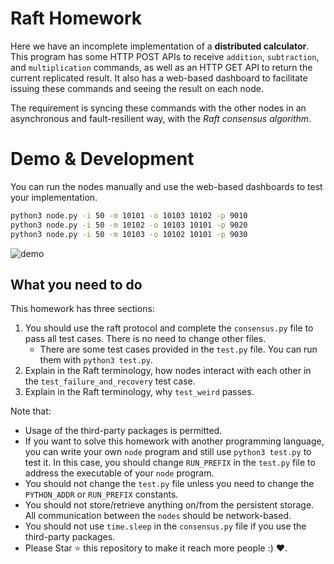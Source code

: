 # Raft Homework

Here we have an incomplete implementation of a **distributed calculator**. This program has some HTTP POST APIs to receive `addition`, `subtraction`, and `multiplication` commands, as well as an HTTP GET API to return the current replicated result. It also has a web-based dashboard to facilitate issuing these commands and seeing the result on each node.

The requirement is syncing these commands with the other nodes in an asynchronous and fault-resilient way, with the _Raft consensus algorithm_.

# Demo & Development

You can run the nodes manually and use the web-based dashboards to test your implementation.

```bash
python3 node.py -i 50 -m 10101 -o 10103 10102 -p 9010
python3 node.py -i 50 -m 10102 -o 10103 10101 -p 9020
python3 node.py -i 50 -m 10103 -o 10102 10101 -p 9030
```

![demo](https://github.com/mohsenasm/raft-homework/assets/9164422/fc88ec50-d7db-40ac-8664-573726223dc1)

## What you need to do

This homework has three sections:

1.  You should use the raft protocol and complete the `consensus.py` file to pass all test cases. There is no need to change other files.
     + There are some test cases provided in the `test.py` file. You can run them with `python3 test.py`.
3.  Explain in the Raft terminology, how nodes interact with each other in the `test_failure_and_recovery` test case.
4.  Explain in the Raft terminology, why `test_weird` passes.

Note that:
+ Usage of the third-party packages is permitted.
+ If you want to solve this homework with another programming language, you can write your own `node` program and still use `python3 test.py` to test it. In this case, you should change `RUN_PREFIX` in the `test.py` file to address the executable of your `node` program.
+ You should not change the `test.py` file unless you need to change the `PYTHON_ADDR` or `RUN_PREFIX` constants.
+ You should not store/retrieve anything on/from the persistent storage. All communication between the `nodes` should be network-based.
+ You should not use `time.sleep` in the `consensus.py` file if you use the third-party packages.
+ Please Star :star: this repository to make it reach more people :) :heart:.
